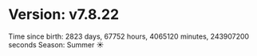 # Version: v7.8.22
Time since birth: 2823 days, 67752 hours, 4065120 minutes, 243907200 seconds
Season: Summer ☀️
